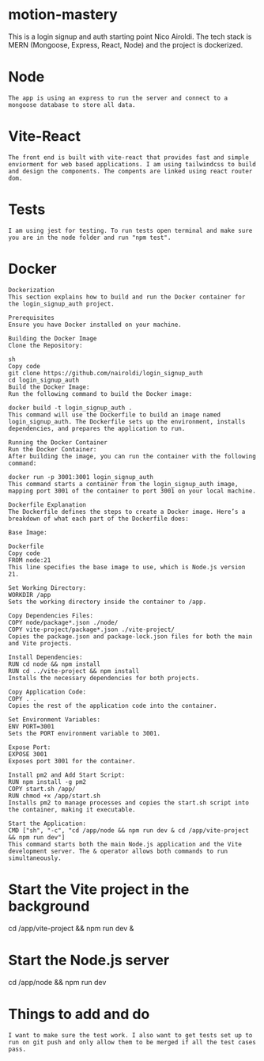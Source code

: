 # motion-mastery

This is a login signup and auth starting point Nico Airoldi. The tech stack is MERN (Mongoose, Express, React, Node) and the project is dockerized.

# Node

    The app is using an express to run the server and connect to a mongoose database to store all data.

# Vite-React

    The front end is built with vite-react that provides fast and simple enviorment for web based applications. I am using tailwindcss to build and design the components. The compents are linked using react router dom.

# Tests

    I am using jest for testing. To run tests open terminal and make sure you are in the node folder and run "npm test".

# Docker

    Dockerization
    This section explains how to build and run the Docker container for the login_signup_auth project.

    Prerequisites
    Ensure you have Docker installed on your machine.

    Building the Docker Image
    Clone the Repository:

    sh
    Copy code
    git clone https://github.com/nairoldi/login_signup_auth
    cd login_signup_auth
    Build the Docker Image:
    Run the following command to build the Docker image:

    docker build -t login_signup_auth .
    This command will use the Dockerfile to build an image named login_signup_auth. The Dockerfile sets up the environment, installs dependencies, and prepares the application to run.

    Running the Docker Container
    Run the Docker Container:
    After building the image, you can run the container with the following command:

    docker run -p 3001:3001 login_signup_auth
    This command starts a container from the login_signup_auth image, mapping port 3001 of the container to port 3001 on your local machine.

    Dockerfile Explanation
    The Dockerfile defines the steps to create a Docker image. Here’s a breakdown of what each part of the Dockerfile does:

    Base Image:

    Dockerfile
    Copy code
    FROM node:21
    This line specifies the base image to use, which is Node.js version 21.

    Set Working Directory:
    WORKDIR /app
    Sets the working directory inside the container to /app.

    Copy Dependencies Files:
    COPY node/package*.json ./node/
    COPY vite-project/package*.json ./vite-project/
    Copies the package.json and package-lock.json files for both the main and Vite projects.

    Install Dependencies:
    RUN cd node && npm install
    RUN cd ../vite-project && npm install
    Installs the necessary dependencies for both projects.

    Copy Application Code:
    COPY . .
    Copies the rest of the application code into the container.

    Set Environment Variables:
    ENV PORT=3001
    Sets the PORT environment variable to 3001.

    Expose Port:
    EXPOSE 3001
    Exposes port 3001 for the container.

    Install pm2 and Add Start Script:
    RUN npm install -g pm2
    COPY start.sh /app/
    RUN chmod +x /app/start.sh
    Installs pm2 to manage processes and copies the start.sh script into the container, making it executable.

    Start the Application:
    CMD ["sh", "-c", "cd /app/node && npm run dev & cd /app/vite-project && npm run dev"]
    This command starts both the main Node.js application and the Vite development server. The & operator allows both commands to run simultaneously.

# Start the Vite project in the background

cd /app/vite-project && npm run dev &

# Start the Node.js server

cd /app/node && npm run dev

# Things to add and do

    I want to make sure the test work. I also want to get tests set up to run on git push and only allow them to be merged if all the test cases pass.
